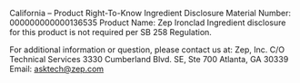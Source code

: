  
 
 
California – Product Right-To-Know Ingredient Disclosure 
Material Number: 000000000000136535 
Product Name: Zep Ironclad 
Ingredient disclosure for this product is not required per SB 258 Regulation. 
 
For additional information or question, please contact us at: 
Zep, Inc. 
C/O Technical Services 
3330 Cumberland Blvd. SE, Ste 700 
Atlanta, GA 30339 
Email: asktech@zep.com 
 
 
 
 
